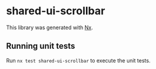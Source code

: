 # shared-ui-scrollbar

This library was generated with [Nx](https://nx.dev).

## Running unit tests

Run `nx test shared-ui-scrollbar` to execute the unit tests.
